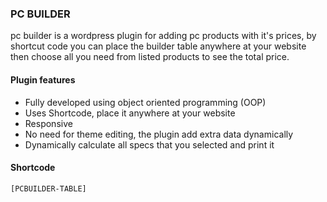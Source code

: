 ### PC BUILDER
pc builder is a wordpress plugin for adding pc products with it's prices, by shortcut code you can place the builder table anywhere at your website then choose all you need from listed products to see the total price.

#### Plugin features
* Fully developed using object oriented programming (OOP)
* Uses Shortcode, place it anywhere at your website
* Responsive
* No need for theme editing, the plugin add extra data dynamically
* Dynamically calculate all specs that you selected and print it


#### Shortcode  
`[PCBUILDER-TABLE]`